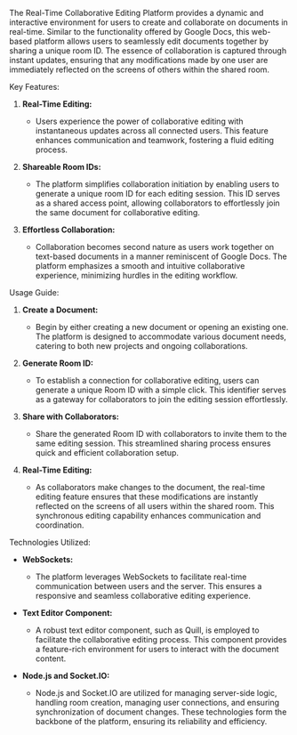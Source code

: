 The Real-Time Collaborative Editing Platform provides a dynamic and interactive environment for users to create and collaborate on documents in real-time. Similar to the functionality offered by Google Docs, this web-based platform allows users to seamlessly edit documents together by sharing a unique room ID. The essence of collaboration is captured through instant updates, ensuring that any modifications made by one user are immediately reflected on the screens of others within the shared room.

Key Features:

1. **Real-Time Editing:**
   - Users experience the power of collaborative editing with instantaneous updates across all connected users. This feature enhances communication and teamwork, fostering a fluid editing process.

2. **Shareable Room IDs:**
   - The platform simplifies collaboration initiation by enabling users to generate a unique room ID for each editing session. This ID serves as a shared access point, allowing collaborators to effortlessly join the same document for collaborative editing.

3. **Effortless Collaboration:**
   - Collaboration becomes second nature as users work together on text-based documents in a manner reminiscent of Google Docs. The platform emphasizes a smooth and intuitive collaborative experience, minimizing hurdles in the editing workflow.

Usage Guide:

1. **Create a Document:**
   - Begin by either creating a new document or opening an existing one. The platform is designed to accommodate various document needs, catering to both new projects and ongoing collaborations.

2. **Generate Room ID:**
   - To establish a connection for collaborative editing, users can generate a unique Room ID with a simple click. This identifier serves as a gateway for collaborators to join the editing session effortlessly.

3. **Share with Collaborators:**
   - Share the generated Room ID with collaborators to invite them to the same editing session. This streamlined sharing process ensures quick and efficient collaboration setup.

4. **Real-Time Editing:**
   - As collaborators make changes to the document, the real-time editing feature ensures that these modifications are instantly reflected on the screens of all users within the shared room. This synchronous editing capability enhances communication and coordination.

Technologies Utilized:

- **WebSockets:**
   - The platform leverages WebSockets to facilitate real-time communication between users and the server. This ensures a responsive and seamless collaborative editing experience.

- **Text Editor Component:**
   - A robust text editor component, such as Quill, is employed to facilitate the collaborative editing process. This component provides a feature-rich environment for users to interact with the document content.

- **Node.js and Socket.IO:**
   - Node.js and Socket.IO are utilized for managing server-side logic, handling room creation, managing user connections, and ensuring synchronization of document changes. These technologies form the backbone of the platform, ensuring its reliability and efficiency.
